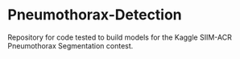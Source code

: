 # Pneumothorax-Detection
Repository for code tested to build models for the Kaggle SIIM-ACR Pneumothorax Segmentation contest.
